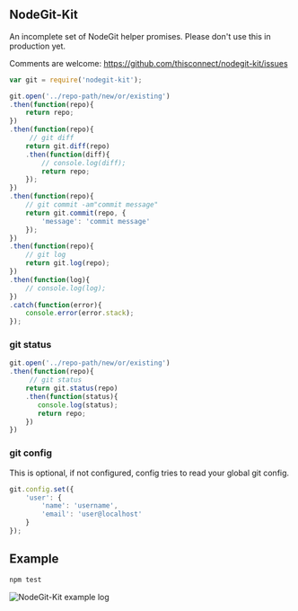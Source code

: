 NodeGit-Kit
-----------

An incomplete set of NodeGit helper promises. Please don't use this in production yet.

Comments are welcome: https://github.com/thisconnect/nodegit-kit/issues

```javascript
var git = require('nodegit-kit');

git.open('../repo-path/new/or/existing')
.then(function(repo){
    return repo;
})
.then(function(repo){
     // git diff
    return git.diff(repo)
    .then(function(diff){
        // console.log(diff);
        return repo;
    });
})
.then(function(repo){
    // git commit -am"commit message"
    return git.commit(repo, {
        'message': 'commit message'
    });
})
.then(function(repo){
    // git log
    return git.log(repo);
})
.then(function(log){
    // console.log(log);
})
.catch(function(error){
    console.error(error.stack);
});
```

### git status

```javascript
git.open('../repo-path/new/or/existing')
.then(function(repo){
     // git status
    return git.status(repo)
    .then(function(status){
       console.log(status);
       return repo;
    })
})
```

### git config

This is optional, if not configured, config tries to read your global git config.

```javascript
git.config.set({
    'user': {
        'name': 'username',
        'email': 'user@localhost'
    }
});
```

## Example

```bash
npm test
```

![NodeGit-Kit example log](https://raw.github.com/thisconnect/nodegit-kit/master/log.png)
